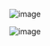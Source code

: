 ![image](https://github.com/digtal/recycleview-study/blob/master/ezgif-5-3fd86986ba4b.gif)


![image](https://github.com/digtal/recycleview-study/blob/master/refresh.gif)
